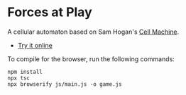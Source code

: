 # Forces at Play
A cellular automaton based on Sam Hogan's [Cell Machine](https://samhogan.itch.io/cell-machine).

* [Try it online](https://owenbechtel.com/games/forces-at-play)

To compile for the browser, run the following commands:

```
npm install
npx tsc
npx browserify js/main.js -o game.js
```
